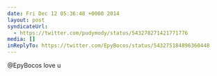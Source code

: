 ```yaml
---
date: Fri Dec 12 05:36:48 +0000 2014
layout: post
syndicateUrl:
  - https://twitter.com/pudymody/status/543278271421771776
media: []
inReplyTo: https://twitter.com/EpyBocos/status/543275184896360448
---
```

@EpyBocos love u

